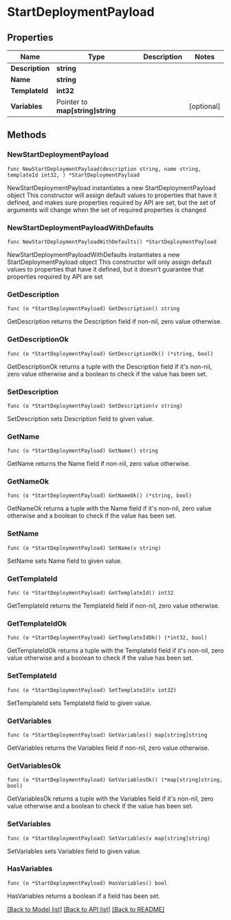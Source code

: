 # StartDeploymentPayload

## Properties

Name | Type | Description | Notes
------------ | ------------- | ------------- | -------------
**Description** | **string** |  | 
**Name** | **string** |  | 
**TemplateId** | **int32** |  | 
**Variables** | Pointer to **map[string]string** |  | [optional] 

## Methods

### NewStartDeploymentPayload

`func NewStartDeploymentPayload(description string, name string, templateId int32, ) *StartDeploymentPayload`

NewStartDeploymentPayload instantiates a new StartDeploymentPayload object
This constructor will assign default values to properties that have it defined,
and makes sure properties required by API are set, but the set of arguments
will change when the set of required properties is changed

### NewStartDeploymentPayloadWithDefaults

`func NewStartDeploymentPayloadWithDefaults() *StartDeploymentPayload`

NewStartDeploymentPayloadWithDefaults instantiates a new StartDeploymentPayload object
This constructor will only assign default values to properties that have it defined,
but it doesn't guarantee that properties required by API are set

### GetDescription

`func (o *StartDeploymentPayload) GetDescription() string`

GetDescription returns the Description field if non-nil, zero value otherwise.

### GetDescriptionOk

`func (o *StartDeploymentPayload) GetDescriptionOk() (*string, bool)`

GetDescriptionOk returns a tuple with the Description field if it's non-nil, zero value otherwise
and a boolean to check if the value has been set.

### SetDescription

`func (o *StartDeploymentPayload) SetDescription(v string)`

SetDescription sets Description field to given value.


### GetName

`func (o *StartDeploymentPayload) GetName() string`

GetName returns the Name field if non-nil, zero value otherwise.

### GetNameOk

`func (o *StartDeploymentPayload) GetNameOk() (*string, bool)`

GetNameOk returns a tuple with the Name field if it's non-nil, zero value otherwise
and a boolean to check if the value has been set.

### SetName

`func (o *StartDeploymentPayload) SetName(v string)`

SetName sets Name field to given value.


### GetTemplateId

`func (o *StartDeploymentPayload) GetTemplateId() int32`

GetTemplateId returns the TemplateId field if non-nil, zero value otherwise.

### GetTemplateIdOk

`func (o *StartDeploymentPayload) GetTemplateIdOk() (*int32, bool)`

GetTemplateIdOk returns a tuple with the TemplateId field if it's non-nil, zero value otherwise
and a boolean to check if the value has been set.

### SetTemplateId

`func (o *StartDeploymentPayload) SetTemplateId(v int32)`

SetTemplateId sets TemplateId field to given value.


### GetVariables

`func (o *StartDeploymentPayload) GetVariables() map[string]string`

GetVariables returns the Variables field if non-nil, zero value otherwise.

### GetVariablesOk

`func (o *StartDeploymentPayload) GetVariablesOk() (*map[string]string, bool)`

GetVariablesOk returns a tuple with the Variables field if it's non-nil, zero value otherwise
and a boolean to check if the value has been set.

### SetVariables

`func (o *StartDeploymentPayload) SetVariables(v map[string]string)`

SetVariables sets Variables field to given value.

### HasVariables

`func (o *StartDeploymentPayload) HasVariables() bool`

HasVariables returns a boolean if a field has been set.


[[Back to Model list]](../README.md#documentation-for-models) [[Back to API list]](../README.md#documentation-for-api-endpoints) [[Back to README]](../README.md)


